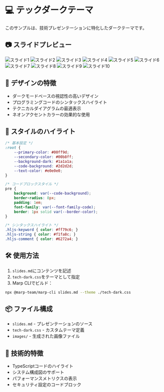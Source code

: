 # 💻 テックダークテーマ

このサンプルは、技術プレゼンテーションに特化したダークテーマです。

## 📷 スライドプレビュー

![スライド1](images/slides.001.png)
![スライド2](images/slides.002.png)
![スライド3](images/slides.003.png)
![スライド4](images/slides.004.png)
![スライド5](images/slides.005.png)
![スライド6](images/slides.006.png)
![スライド7](images/slides.007.png)
![スライド8](images/slides.008.png)
![スライド9](images/slides.009.png)
![スライド10](images/slides.010.png)

## 🎨 デザインの特徴

- ダークモードベースの視認性の高いデザイン
- プログラミングコードのシンタックスハイライト
- テクニカルダイアグラムの最適表示
- ネオンアクセントカラーの効果的な使用

## 💫 スタイルのハイライト

```css
/* 基本設定 */
:root {
    --primary-color: #00ff9d;
    --secondary-color: #00b8ff;
    --background-dark: #1a1a1a;
    --code-background: #2d2d2d;
    --text-color: #e0e0e0;
}

/* コードブロックスタイル */
pre {
    background: var(--code-background);
    border-radius: 8px;
    padding: 1em;
    font-family: var(--font-family-code);
    border: 1px solid var(--border-color);
}

/* シンタックスハイライト */
.hljs-keyword { color: #ff79c6; }
.hljs-string { color: #f1fa8c; }
.hljs-comment { color: #6272a4; }
```

## 🛠️ 使用方法

1. `slides.md`にコンテンツを記述
2. `tech-dark.css`をテーマとして指定
3. Marp CLIでビルド：
```bash
npx @marp-team/marp-cli slides.md --theme ./tech-dark.css
```

## 📦 ファイル構成

- `slides.md` - プレゼンテーションのソース
- `tech-dark.css` - カスタムテーマ定義
- `images/` - 生成された画像ファイル

## 🔧 技術的特徴

- TypeScriptコードのハイライト
- システム構成図のサポート
- パフォーマンスメトリクスの表示
- セキュリティ設定のコードブロック
